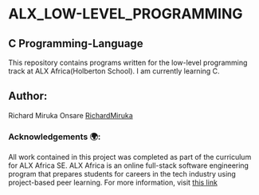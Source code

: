 <h1>ALX_LOW-LEVEL_PROGRAMMING</h1>

<h2>C Programming-Language</h2>

This repository contains programs written for the low-level programming track at ALX Africa(Holberton School).
I am currently learning C.

<h2>Author:</h2>

Richard Miruka Onsare [RichardMiruka](https://github.com/RichardMiruka)

<h3>Acknowledgements 🌍:</h3>

All work contained in this project was completed as part of the curriculum for ALX Africa SE. ALX Africa is an online full-stack software engineering program that prepares students for careers in the tech industry using project-based peer learning. For more information, visit [this link](https://www.alxafrica.com//)

